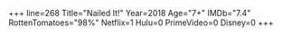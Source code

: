 +++
line=268
Title="Nailed It!"
Year=2018
Age="7+"
IMDb="7.4"
RottenTomatoes="98%"
Netflix=1
Hulu=0
PrimeVideo=0
Disney=0
+++

